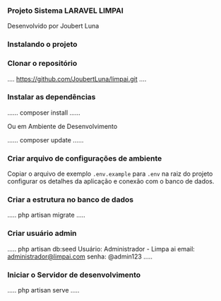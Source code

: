 ### Projeto Sistema LARAVEL LIMPAI

Desenvolvido por Joubert Luna

### Instalando o projeto

### Clonar o repositório

....
https://github.com/JoubertLuna/limpai.git
....

### Instalar as dependências

......
composer install
......

Ou em Ambiente de Desenvolvimento

......
composer update
......

### Criar arquivo de configurações de ambiente

Copiar o arquivo de exemplo `.env.example` para `.env` na raiz do projeto
configurar os detalhes da aplicação e conexão com o banco de dados.

### Criar a estrutura no banco de dados

.....
php artisan migrate
.....

### Criar usuário admin

.....
php artisan db:seed
Usuário: Administrador - Limpa ai
email: administrador@limpai.com
senha: @admin123
.....

### Iniciar o Servidor de desenvolvimento

.....
php artisan serve
.....
